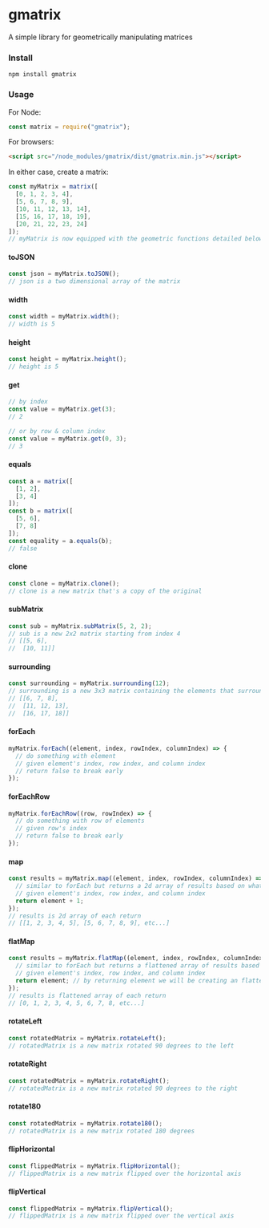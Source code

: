 # gmatrix
A simple library for geometrically manipulating matrices

### Install
```
npm install gmatrix
```

### Usage

For Node:
```js
const matrix = require("gmatrix");
```

For browsers:
```html
<script src="/node_modules/gmatrix/dist/gmatrix.min.js"></script>
```

In either case, create a matrix:
```js
const myMatrix = matrix([
  [0, 1, 2, 3, 4],
  [5, 6, 7, 8, 9],
  [10, 11, 12, 13, 14],
  [15, 16, 17, 18, 19],
  [20, 21, 22, 23, 24]
]);
// myMatrix is now equipped with the geometric functions detailed below
```

#### toJSON
```js
const json = myMatrix.toJSON();
// json is a two dimensional array of the matrix
```
#### width
```js
const width = myMatrix.width();
// width is 5
```
#### height
```js
const height = myMatrix.height();
// height is 5
```
#### get
```js
// by index
const value = myMatrix.get(3); 
// 2

// or by row & column index
const value = myMatrix.get(0, 3);
// 3
```
#### equals
```js
const a = matrix([
  [1, 2],
  [3, 4]
]);
const b = matrix([
  [5, 6],
  [7, 8]
]);
const equality = a.equals(b);
// false
```
#### clone
```js
const clone = myMatrix.clone();
// clone is a new matrix that's a copy of the original
```
#### subMatrix
```js
const sub = myMatrix.subMatrix(5, 2, 2);
// sub is a new 2x2 matrix starting from index 4
// [[5, 6],
//  [10, 11]]
```
#### surrounding
```js
const surrounding = myMatrix.surrounding(12);
// surrounding is a new 3x3 matrix containing the elements that surrounded index 4
// [[6, 7, 8],
//  [11, 12, 13],
//  [16, 17, 18]]
```
#### forEach
```js
myMatrix.forEach((element, index, rowIndex, columnIndex) => {
  // do something with element
  // given element's index, row index, and column index
  // return false to break early
});
```
#### forEachRow
```js
myMatrix.forEachRow((row, rowIndex) => {
  // do something with row of elements
  // given row's index
  // return false to break early
});
```
#### map
```js
const results = myMatrix.map((element, index, rowIndex, columnIndex) => {
  // similar to forEach but returns a 2d array of results based on what you return in the callback
  // given element's index, row index, and column index
  return element + 1;
});
// results is 2d array of each return 
// [[1, 2, 3, 4, 5], [5, 6, 7, 8, 9], etc...]
```
#### flatMap
```js
const results = myMatrix.flatMap((element, index, rowIndex, columnIndex) => {
  // similar to forEach but returns a flattened array of results based on what you return in the callback
  // given element's index, row index, and column index
  return element; // by returning element we will be creating an flattened array of the matrix values
});
// results is flattened array of each return
// [0, 1, 2, 3, 4, 5, 6, 7, 8, etc...]
```
#### rotateLeft
```js
const rotatedMatrix = myMatrix.rotateLeft();
// rotatedMatrix is a new matrix rotated 90 degrees to the left
```
#### rotateRight
```js
const rotatedMatrix = myMatrix.rotateRight();
// rotatedMatrix is a new matrix rotated 90 degrees to the right
```
#### rotate180
```js
const rotatedMatrix = myMatrix.rotate180();
// rotatedMatrix is a new matrix rotated 180 degrees
```
#### flipHorizontal
```js
const flippedMatrix = myMatrix.flipHorizontal();
// flippedMatrix is a new matrix flipped over the horizontal axis
```
#### flipVertical
```js
const flippedMatrix = myMatrix.flipVertical();
// flippedMatrix is a new matrix flipped over the vertical axis
```
